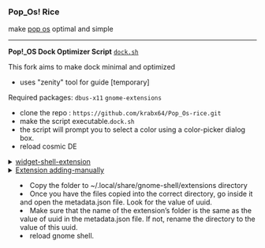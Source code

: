### Pop_Os! Rice
make [pop os](https://support.system76.com/articles/customize-gnome) optimal and simple 

-----

**Pop!_OS Dock Optimizer Script** [`dock.sh`](https://github.com/krabx64/Pop-os-rice/blob/main/dock.sh)

This fork aims to make dock minimal and optimized

- uses  "zenity" tool for guide [temporary]

Required packages: `dbus-x11` `gnome-extensions`

- clone the repo : `https://github.com/krabx64/Pop_Os-rice.git`
-  make the script executable.`dock.sh`
- the script will prompt you to select a color using a color-picker dialog box.
- reload cosmic DE 


<details>
  <summary>
    <a href="https://github.com/Aylur/gnome-extensions">widget-shell-extension</a>
    
  </summary>
  <pre>
  
Battery Bar, Dash Board, DateMenu Mod, Media Player, Power Menu, Workspace Indicator, Notification Indicator, Modified Quick Settings, Background Clock.

</pre>
</details>

<details>
  <summary>
    <a href="https://extensions.gnome.org"> Extension adding-manually </a>

- Copy the folder to ~/.local/share/gnome-shell/extensions directory
- Once you have the files copied into the correct directory, go inside it and open the metadata.json file. Look for the value of uuid.
- Make sure that the name of the extension’s folder is the same as the value of uuid in the metadata.json file. If not, rename the directory to the value of this uuid.
- reload gnome shell.

</pre>
</details>
